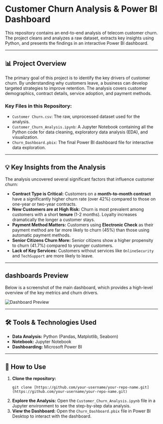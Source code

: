 # Customer Churn Analysis & Power BI Dashboard

This repository contains an end-to-end analysis of telecom customer churn. The project cleans and analyzes a raw dataset, extracts key insights using Python, and presents the findings in an interactive Power BI dashboard.

---

## 📊 Project Overview

The primary goal of this project is to identify the key drivers of customer churn. By understanding why customers leave, a business can develop targeted strategies to improve retention. The analysis covers customer demographics, contract details, service adoption, and payment methods.

### Key Files in this Repository:
* `Customer Churn.csv`: The raw, unprocessed dataset used for the analysis.
* `Customer_Churn_Analysis.ipynb`: A Jupyter Notebook containing all the Python code for data cleaning, exploratory data analysis (EDA), and visualization.
* `Churn_Dashboard.pbix`: The final Power BI dashboard file for interactive data exploration.

---

## 💡 Key Insights from the Analysis

The analysis uncovered several significant factors that influence customer churn:

* **Contract Type is Critical:** Customers on a **month-to-month contract** have a significantly higher churn rate (over 42%) compared to those on one-year or two-year contracts.
* **New Customers are at High Risk:** Churn is most prevalent among customers with a short **tenure** (1-2 months). Loyalty increases dramatically the longer a customer stays.
* **Payment Method Matters:** Customers using **Electronic Check** as their payment method are far more likely to churn (45%) than those using automatic payment methods.
* **Senior Citizens Churn More:** Senior citizens show a higher propensity to churn (41.7%) compared to younger customers.
* **Lack of Key Services:** Customers without services like `OnlineSecurity` and `TechSupport` are more likely to leave.

---

##  dashboards Preview

Below is a screenshot of the main dashboard, which provides a high-level overview of the key metrics and churn drivers.

>

![Dashboard Preview](https://i.imgur.com/your-dashboard-screenshot-url.png)

---

## 🛠️ Tools & Technologies Used

* **Data Analysis:** Python (Pandas, Matplotlib, Seaborn)
* **Notebook:** Jupyter Notebook
* **Dashboarding:** Microsoft Power BI

---

## 🚀 How to Use

1.  **Clone the repository:**
    ```
    git clone [https://github.com/your-username/your-repo-name.git](https://github.com/your-username/your-repo-name.git)
    ```
2.  **Explore the Analysis:** Open the `Customer_Churn_Analysis.ipynb` file in a Jupyter environment to see the step-by-step data analysis.
3.  **View the Dashboard:** Open the `Churn_Dashboard.pbix` file in Power BI Desktop to interact with the dashboard.
